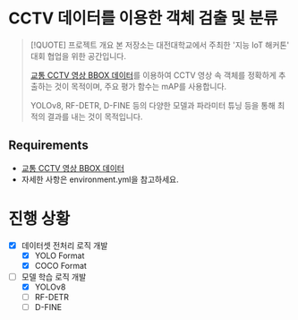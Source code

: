 # CCTV 데이터를 이용한 객체 검출 및 분류

> [!QUOTE] 프로젝트 개요
> 본 저장소는 대전대학교에서 주최한 '지능 IoT 해커톤' 대회 협업을 위한 공간입니다.
> 
> [교통 CCTV 영상 BBOX 데이터](https://aihub.or.kr/aihubdata/data/view.do?currMenu=115&topMenu=100&dataSetSn=460)를 이용하여 CCTV 영상 속 객체를 정확하게 추출하는 것이 목적이며, 
> 주요 평가 함수는 mAP를 사용합니다.
>
 >YOLOv8, RF-DETR, D-FINE 등의 다양한 모델과 파라미터 튜닝 등을 통해 최적의 결과를 내는 것이 목적입니다.


## Requirements

- [교통 CCTV 영상 BBOX 데이터](https://aihub.or.kr/aihubdata/data/view.do?currMenu=115&topMenu=100&dataSetSn=460)
- 자세한 사항은 environment.yml을 참고하세요.

# 진행 상황

- [x] 데이터셋 전처리 로직 개발
	- [x] YOLO Format
	- [x] COCO Format
- [ ] 모델 학습 로직 개발
	- [x] YOLOv8
	- [ ] RF-DETR
	- [ ] D-FINE